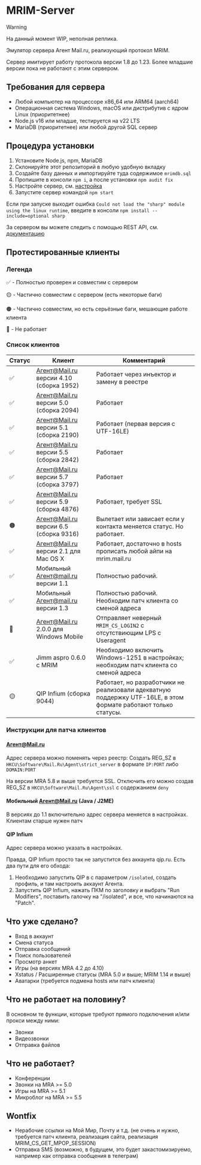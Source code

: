 # MRIM-Server
> [!WARNING]
> На данный момент WIP, неполная реплика.

Эмулятор сервера Агент Mail.ru, реализующий протокол MRIM.

Сервер имитирует работу протокола версии 1.8 до 1.23. Более младшие версии пока не работают с этим сервером.

## Требования для сервера

- Любой компьютер на процессоре x86_64 или ARM64 (aarch64)
- Операционная система Windows, macOS или дистрибутив с ядром Linux (приоритетнее)
- Node.js v16 или младше, тестируется на v22 LTS
- MariaDB (приоритетнее) или любой другой SQL сервер

## Процедура установки

1. Установите Node.js, npm, MariaDB
2. Склонируйте этот репозиторий в любую удобную вкладку
3. Создайте базу данных и импортируйте туда содержимое `mrimdb.sql`
4. Пропишите в консоли `npm i`, а после установки `npm audit fix`
5. Настройте сервер, см. [настройка](/docs/config.md)
6. Запустите сервер командой `npm start`

Если при запуске выходит ошибка `Could not load the "sharp" module using the linux runtime`, введите в консоли `npm install --include=optional sharp`

За сервером вы можете следить с помощью REST API, см. [документацию](/docs/rest.md)

## Протестированные клиенты

### Легенда

✅ - Полностью проверен и совместим с сервером

🟡 - Частично совместим с сервером (есть некоторые баги)

🟠 - Частично совместим, но есть серьёзные баги, мешающие работе клиента

🔴 - Не работает

### Список клиентов

| Статус | Клиент | Комментарий |
| ------ | ------ | ----------- |
| ✅ | Агент@Mail.ru версии 4.10 (сборка 1952) | Работает через инъектор и замену в реестре |
| ✅ | Агент@Mail.ru версии 5.0 (сборка 2094) | Работает |
| ✅ | Агент@Mail.ru версии 5.1 (сборка 2190) | Работает (первая версия с UTF-16LE) |
| ✅ | Агент@Mail.ru версии 5.5 (сборка 2842) | Работает |
| ✅ | Агент@Mail.ru версии 5.7 (сборка 3797) | Работает |
| ✅ | Агент@Mail.ru версии 5.9 (сборка 4876) | Работает, требует SSL |
| 🟠 | Агент@Mail.ru версии 6.5 (сборка 9316) | Вылетает или зависает если у контакта меняется статус. Но работает.  |
| ✅ | Агент@Mail.ru версии 2.1 для Mac OS X | Работает, достаточно в hosts прописать любой айпи на mrim.mail.ru |
| ✅ | Мобильный Агент@mail.ru версии 1.1 | Полностью рабочий. |
| ✅ | Мобильный Агент@mail.ru версии 1.3 | Полностью рабочий. Необходим патч клиента со сменой адреса |
| 🔴 | Агент@Mail.ru 2.0.0 для Windows Mobile | Отправляет неверный `MRIM_CS_LOGIN2` с отсутствиющим LPS с Useragent |
| ✅ | Jimm aspro 0.6.0 с MRIM | Необходимо включить Windows-1251 в настройках; необходим патч клиента со сменой адреса |
| 🟡 | QIP Infium (сборка 9044) | Работает, но разработчики не реализовали адекватную поддержку UTF-16LE, в этом формате работают только статусы. |

### Инструкции для патча клиентов

#### Агент@Mail.ru

Адрес сервера можно поменять через реестр: Создать REG_SZ в `HKCU\Software\Mail.Ru\Agent\strict_server` в формате `IP:PORT` либо `DOMAIN:PORT`

На версии MRA 5.8 и выше требуется SSL. Отключить его можно создав REG_SZ в `HKCU\Software\Mail.Ru\Agent\ssl` с содержанием `deny`

#### Мобильный Агент@Mail.ru (Java / J2ME)

В версиях до 1.1 включительно адрес сервера меняется в настройках. Клиентам старше нужен патч

#### QIP Infium

Адрес сервера можно указать в настройках.

Правда, QIP Infium просто так не запустится без аккаунта qip.ru. Есть два пути для его обхода:

1. Необходимо запустить QIP в с параметром `/isolated`, создать профиль, и там настроить аккаунт Агента.
2. Запустить QIP Infium, нажать ПКМ по заголовку и выбрать "Run Modifiers", поставить галочку на "/isolated", и все, что начинаются на "Patch".

## Что уже сделано?

- Вход в аккаунт
- Смена статуса
- Отправка сообщений
- Поиск пользователей
- Просмотр анкет
- Игры (на версиях MRA 4.2 до 4.10)
- Xstatus / Расширенные статусы (MRA 5.0 и выше; MRIM 1.14 и выше)
- Аватарки (требуется подмена hosts или патч клиента)

## Что не работает на половину?

В основном те функции, которые требуют прямого подключения и/или прокси между ними:

- Звонки
- Видеозвонки
- Отправка файлов

## Что не работает?

- Конференции
- Звонки на MRA >= 5.0
- Игры на MRA >= 5.1
- Микроблог на MRA >= 5.5

## Wontfix

- Нерабочие ссылки на Мой Мир, Почту и т.д. (не очень и нужно, требуется патч клиента, реализация сайта, реализация MRIM_CS_GET_MPOP_SESSION)
- Отправка SMS (возможно, в будущем, это будет закастомизируемо, например как отправка сообщения в телеграм)
